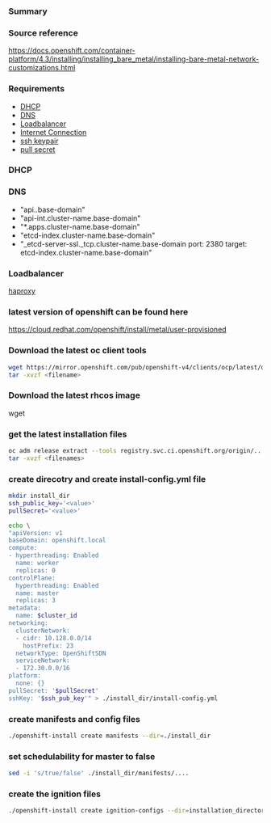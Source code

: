 ### Summary ###

### Source reference ###
https://docs.openshift.com/container-platform/4.3/installing/installing_bare_metal/installing-bare-metal-network-customizations.html

### Requirements ###
* [DHCP](#dhcp)
* [DNS](#dns)
* [Loadbalancer](#loadbalancer)
* [Internet Connection](#internet-connection)
* [ssh keypair](#ssh-keypair)
* [pull secret](#pull-secret)

### DHCP ###

### DNS ###
- "api.__<cluster-name>__.base-domain"
- "api-int.cluster-name.base-domain"
- "*.apps.cluster-name.base-domain"
- "etcd-index.cluster-name.base-domain"
- "_etcd-server-ssl._tcp.cluster-name.base-domain port: 2380 target: etcd-index.cluster-name.base-domain"

### Loadbalancer ###

[haproxy](https://github.com/JonasGovaerts/ocp4/tree/development/haproxy)



### latest version of openshift can be found here ###
https://cloud.redhat.com/openshift/install/metal/user-provisioned

### Download the latest oc client tools ###
````bash
wget https://mirror.openshift.com/pub/openshift-v4/clients/ocp/latest/openshift-install-linux.tar.gz
tar -xvzf <filename>
````

### Download the latest rhcos image ###
wget 

### get the latest installation files
````bash
oc adm release extract --tools registry.svc.ci.openshift.org/origin/....... 
tar -xvzf <filenames>
````

### create direcotry and create install-config.yml file ###
````bash
mkdir install_dir
ssh_public_key='<value>'
pullSecret='<value>'

echo \
"apiVersion: v1
baseDomain: openshift.local
compute:
- hyperthreading: Enabled
  name: worker
  replicas: 0
controlPlane:
  hyperthreading: Enabled
  name: master
  replicas: 3
metadata:
  name: $cluster_id
networking:
  clusterNetwork:
  - cidr: 10.128.0.0/14
    hostPrefix: 23
  networkType: OpenShiftSDN
  serviceNetwork:
  - 172.30.0.0/16
platform:
  none: {}
pullSecret: '$pullSecret'
sshKey: '$ssh_pub_key'" > ./install_dir/install-config.yml
````

### create manifests and config files
````bash
./openshift-install create manifests --dir=./install_dir
````

### set schedulability for master to false ###
````bash
sed -i 's/true/false' ./install_dir/manifests/....
````

### create the ignition files ###
````bash
./openshift-install create ignition-configs --dir=installation_directory
````
